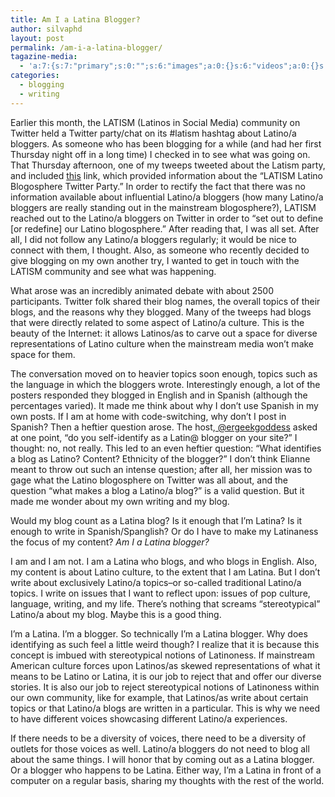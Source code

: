 ```yaml
---
title: Am I a Latina Blogger?
author: silvaphd
layout: post
permalink: /am-i-a-latina-blogger/
tagazine-media:
  - 'a:7:{s:7:"primary";s:0:"";s:6:"images";a:0:{}s:6:"videos";a:0:{}s:11:"image_count";s:1:"0";s:6:"author";s:7:"6554901";s:7:"blog_id";s:8:"21879715";s:9:"mod_stamp";s:19:"2011-06-20 13:44:11";}'
categories:
  - blogging
  - writing
---
```

Earlier this month, the LATISM (Latinos in Social Media) community on Twitter held a Twitter party/chat on its #latism hashtag about Latino/a bloggers. As someone who has been blogging for a while (and had her first Thursday night off in a long time) I checked in to see what was going on. That Thursday afternoon, one of my tweeps tweeted about the Latism party, and included [this][1] link, which provided information about the &#8220;LATISM Latino Blogosphere Twitter Party.&#8221; In order to rectify the fact that there was no information available about influential Latino/a bloggers (how many Latino/a bloggers are really standing out in the mainstream blogosphere?), LATISM reached out to the Latino/a bloggers on Twitter in order to &#8220;set out to define [or redefine] our Latino blogosphere.&#8221; After reading that, I was all set. After all, I did not follow any Latino/a bloggers regularly; it would be nice to connect with them, I thought. Also, as someone who recently decided to give blogging on my own another try, I wanted to get in touch with the LATISM community and see what was happening.

What arose was an incredibly animated debate with about 2500 participants. Twitter folk shared their blog names, the overall topics of their blogs, and the reasons why they blogged. Many of the tweeps had blogs that were directly related to some aspect of Latino/a culture. This is the beauty of the Internet: it allows Latinos/as to carve out a space for diverse representations of Latino culture when the mainstream media won&#8217;t make space for them.

The conversation moved on to heavier topics soon enough, topics such as the language in which the bloggers wrote. Interestingly enough, a lot of the posters responded they blogged in English and in Spanish (although the percentages varied). It made me think about why I don&#8217;t use Spanish in my own posts. If I am at home with code-switching, why don&#8217;t I post in Spanish? Then a heftier question arose. The host,[ @ergeekgoddess][2] asked at one point, &#8220;do you self-identify as a Latin@ blogger on your site?&#8221; I thought: no, not really. This led to an even heftier question: &#8220;What identifies a blog as Latino? Content? Ethnicity of the blogger?&#8221; I don&#8217;t think Elianne meant to throw out such an intense question; after all, her mission was to gage what the Latino blogosphere on Twitter was all about, and the question &#8220;what makes a blog a Latino/a blog?&#8221; is a valid question. But it made me wonder about my own writing and my blog.

Would my blog count as a Latina blog? Is it enough that I&#8217;m Latina? Is it enough to write in Spanish/Spanglish? Or do I have to make my Latinaness the focus of my content? *Am I a Latina blogger?*

I am and I am not. I am a Latina who blogs, and who blogs in English. Also, my content is about Latino culture, to the extent that I am Latina. But I don&#8217;t write about exclusively Latino/a topics&#8211;or so-called traditional Latino/a topics. I write on issues that I want to reflect upon: issues of pop culture, language, writing, and my life. There&#8217;s nothing that screams &#8220;stereotypical&#8221; Latino/a about my blog. Maybe this is a good thing.

I&#8217;m a Latina. I&#8217;m a blogger. So technically I&#8217;m a Latina blogger. Why does identifying as such feel a little weird though? I realize that it is because this concept is imbued with stereotypical notions of Latinoness. If mainstream American culture forces upon Latinos/as skewed representations of what it means to be Latino or Latina, it is our job to reject that and offer our diverse stories. It is also our job to reject stereotypical notions of Latinoness within our own community, like for example, that Latinos/as write about certain topics or that Latino/a blogs are written in a particular. This is why we need to have different voices showcasing different Latino/a experiences.

If there needs to be a diversity of voices, there need to be a diversity of outlets for those voices as well. Latino/a bloggers do not need to blog all about the same things. I will honor that by coming out as a Latina blogger. Or a blogger who happens to be Latina. Either way, I&#8217;m a Latina in front of a computer on a regular basis, sharing my thoughts with the rest of the world.

 [1]: http://blog.latism.org/latism-party-redefining-the-latino-blogosphere/
 [2]: http://twitter.com/#!/ergeekgoddess